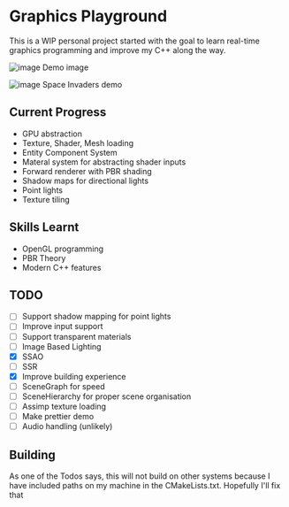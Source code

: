 # Graphics Playground
This is a WIP personal project started with the goal to learn real-time graphics programming
and improve my C++ along the way.

![image](https://user-images.githubusercontent.com/23246639/191087627-c93a308f-b2bc-43a4-90d0-21a79213bfed.png)
Demo image

![image](https://user-images.githubusercontent.com/23246639/200562431-6bd16bef-a476-41ba-8846-e9d88edbff31.png)
Space Invaders demo

## Current Progress
- GPU abstraction
- Texture, Shader, Mesh loading
- Entity Component System 
- Materal system for abstracting shader inputs
- Forward renderer with PBR shading
- Shadow maps for directional lights
- Point lights
- Texture tiling

## Skills Learnt
- OpenGL programming
- PBR Theory
- Modern C++ features

## TODO
- [ ] Support shadow mapping for point lights
- [ ] Improve input support
- [ ] Support transparent materials
- [ ] Image Based Lighting
- [x] SSAO
- [ ] SSR
- [x] Improve building experience
- [ ] SceneGraph for speed
- [ ] SceneHierarchy for proper scene organisation
- [ ] Assimp texture loading
- [ ] Make prettier demo
- [ ] Audio handling (unlikely)

## Building
As one of the Todos says, this will not build on other systems because I have included paths on my machine in the CMakeLists.txt. Hopefully I'll fix that
